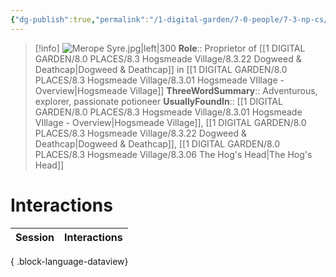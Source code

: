 ```yaml
---
{"dg-publish":true,"permalink":"/1-digital-garden/7-0-people/7-3-np-cs/merope-syre/","tags":["#person","#hogsmeade","#hogsmeade-resident","#shopkeeper"]}
---
```


>[!info] 
>![Merope Syre.jpg|left|300](/img/user/1%20DIGITAL%20GARDEN/7.0%20PEOPLE/7.3%20NPCs/Headshots/Merope%20Syre.jpg)
>**Role**:: Proprietor of [[1 DIGITAL GARDEN/8.0 PLACES/8.3 Hogsmeade Village/8.3.22 Dogweed & Deathcap\|Dogweed & Deathcap]] in [[1 DIGITAL GARDEN/8.0 PLACES/8.3 Hogsmeade Village/8.3.01 Hogsmeade VIllage - Overview\|Hogsmeade Village]]
>**ThreeWordSummary**:: Adventurous, explorer, passionate potioneer
>**UsuallyFoundIn**:: [[1 DIGITAL GARDEN/8.0 PLACES/8.3 Hogsmeade Village/8.3.01 Hogsmeade VIllage - Overview\|Hogsmeade Village]], [[1 DIGITAL GARDEN/8.0 PLACES/8.3 Hogsmeade Village/8.3.22 Dogweed & Deathcap\|Dogweed & Deathcap]], [[1 DIGITAL GARDEN/8.0 PLACES/8.3 Hogsmeade Village/8.3.06 The Hog's Head\|The Hog's Head]]

# Interactions

| Session | Interactions |
| ------- | ------------ |

{ .block-language-dataview}
